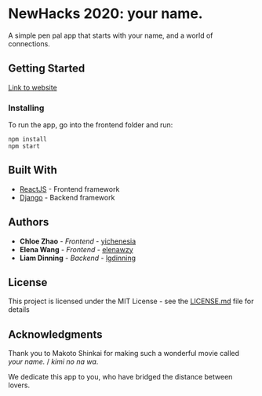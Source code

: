# NewHacks 2020: your name.

A simple pen pal app that starts with your name, and a world of connections.

## Getting Started

[Link to website](https://newhacks-your-name.herokuapp.com/)

### Installing

To run the app, go into the frontend folder and run:

```
npm install
npm start
```

## Built With

* [ReactJS](https://reactjs.org/) - Frontend framework
* [Django](https://www.djangoproject.com/) - Backend framework

## Authors

* **Chloe Zhao** - *Frontend* - [yichenesia](https://github.com/yichenesia)
* **Elena Wang** - *Frontend* - [elenawzy](https://github.com/elenawzy)
* **Liam Dinning** - *Backend* - [lgdinning](https://github.com/lgdinning)

## License

This project is licensed under the MIT License - see the [LICENSE.md](LICENSE.md) file for details

## Acknowledgments

Thank you to Makoto Shinkai for making such a wonderful movie called *your name.* / *kimi no na wa*.

We dedicate this app to you, who have bridged the distance between lovers.
